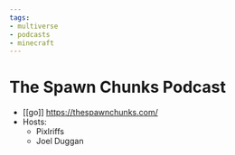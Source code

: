 ```yaml
---
tags:
- multiverse
- podcasts
- minecraft
---
```


# The Spawn Chunks Podcast

* [[go]] https://thespawnchunks.com/
* Hosts:
    * Pixlriffs
    * Joel Duggan
